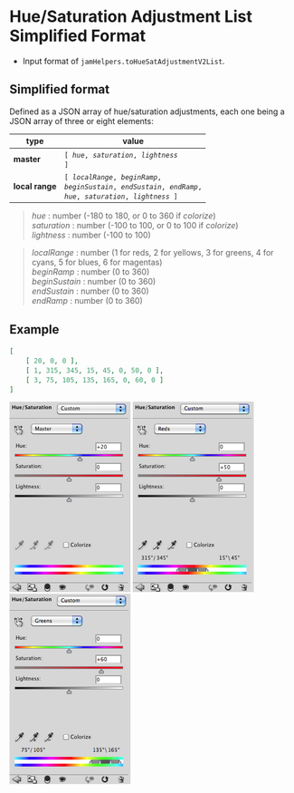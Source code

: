 # Hue/Saturation Adjustment List Simplified Format

- Input format of `jamHelpers.toHueSatAdjustmentV2List`.

## Simplified format

Defined as a JSON array of hue/saturation adjustments, each one being a JSON array of three or eight elements:

type | value
-----|------
**master** | <code>[ <em>hue</em>, <em>saturation</em>, <em>lightness</em> ]</code>
**local&nbsp;range** | <code>[ <em>localRange</em>, <em>beginRamp</em>, <em>beginSustain</em>, <em>endSustain</em>, <em>endRamp</em>, <em>hue</em>, <em>saturation</em>, <em>lightness</em> ]</code>

> *hue* : number (-180 to 180, or 0 to 360 if *colorize*)
> <br>
> *saturation* : number (-100 to 100, or 0 to 100 if *colorize*)
> <br>
> *lightness* : number (-100 to 100)

> *localRange* : number (1 for reds, 2 for yellows, 3 for greens, 4 for cyans, 5 for blues, 6 for magentas)
> <br>
> *beginRamp* : number (0 to 360)
> <br>
> *beginSustain* : number (0 to 360)
> <br>
> *endSustain* : number (0 to 360)
> <br>
> *endRamp* : number (0 to 360)

## Example

```json
[
    [ 20, 0, 0 ],
    [ 1, 315, 345, 15, 45, 0, 50, 0 ],
    [ 3, 75, 105, 135, 165, 0, 60, 0 ]
]
```

![Hue Saturation Master Dialog](images/Hue-Saturation-Master-Dialog.png)
![Hue Saturation Reds Dialog](images/Hue-Saturation-Reds-Dialog.png)
![Hue Saturation Greens Dialog](images/Hue-Saturation-Greens-Dialog.png)
